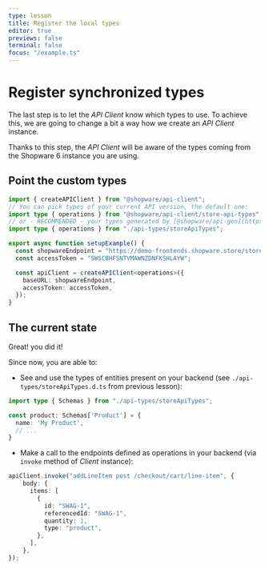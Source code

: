 ```yaml
---
type: lesson
title: Register the local types
editor: true
previews: false
terminal: false
focus: "/example.ts"
---
```


# Register synchronized types

The last step is to let the _API Client_ know which types to use. To achieve this, we are going to change a bit a way how we create an _API Client_ instance.

Thanks to this step, the _API Client_ will be aware of the types coming from the Shopware 6 instance you are using.

## Point the custom types

```ts add={5} del={3}
import { createAPIClient } from "@shopware/api-client";
// You can pick types of your current API version, the default one:
import type { operations } from "@shopware/api-client/store-api-types";
// or - RECOMMENDED - your types generated by [@shopware/api-gen](https://www.npmjs.com/package/@shopware/api-gen) CLI:
import type { operations } from "./api-types/storeApiTypes";

export async function setupExample() {
  const shopwareEndpoint = "https://demo-frontends.shopware.store/store-api";
  const accessToken = "SWSCBHFSNTVMAWNZDNFKSHLAYW";

  const apiClient = createAPIClient<operations>({
    baseURL: shopwareEndpoint,
    accessToken: accessToken,
  });
}

```

## The current state

Great! you did it!

Since now, you are able to:
- See and use the types of entities present on your backend (see `./api-types/storeApiTypes.d.ts` from previous lesson):
```ts
import type { Schemas } from "./api-types/storeApiTypes";

const product: Schemas['Product'] = {
  name: 'My Product',
  // ...
}
```

- Make a call to the endpoints defined as operations in your backend (via `invoke` method of _Client_ instance):

```ts
apiClient.invoke("addLineItem post /checkout/cart/line-item", {
    body: {
      items: [
        {
          id: "SWAG-1",
          referencedId: "SWAG-1",
          quantity: 1,
          type: "product",
        },
      ],
    },
});
```
